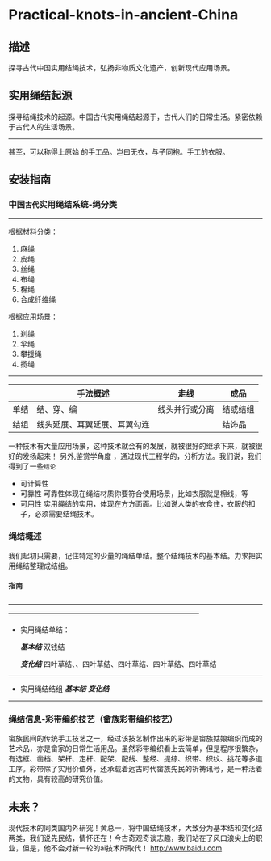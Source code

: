 # Practical-knots-in-ancient-China
## 描述
  探寻古代中国实用结绳技术，弘扬非物质文化遗产，创新现代应用场景。
##  实用绳结起源
  探寻结绳技术的起源。中国古代实用绳结起源于，古代人们的日常生活。紧密依赖于古代人的生活场景。 
  
---
   甚至，可以称得上原始 的手工品。岂曰无衣，与子同袍。手工的衣服。


## 安装指南

### 中国`古代`实用绳结系统-绳分类

---

根据材料分类：
1. 麻绳
2. 皮绳
3. 丝绳
4. 布绳
5. 棉绳
6. 合成纤维绳
   
根据应用场景：
1. 刹绳
2. 伞绳
3. 攀援绳
4. 揽绳

---
|   | 手法概述 |走线 |成品
| -- | -- |--|--
| 单结 | 结、穿、编 |线头并行或分离|结或结组|
| 结组  | 线头延展、耳翼延展、耳翼勾连| |结饰品|

一种技术有大量应用场景，这种技术就会有的发展，就被很好的继承下来，就被很好的发扬起来！
另外,鉴赏学角度 ，通过现代工程学的，分析方法。我们说，我们得到了一些` 结论 `
- 可计算性
- 可靠性 可靠性体现在绳结材质你要符合使用场景，比如衣服就是棉线，等
- 可用性 实用绳结的实用，体现在方方面面。比如说人类的衣食住，衣服的扣子，必须需要结绳技术。
### 绳结概述
  我们起初只需要，记住特定的少量的绳结单结。整个结绳技术的基本结。力求把实用绳结整理成结组。
#### 指南
———————————————————————————————————————————————————————————————

- 实用绳结单结：
  
     ***基本结*** 双钱结
  
     ***变化结*** 四叶草结、、四叶草结、四叶草结、四叶草结、四叶草结
  
- ---

- 实用绳结结组
     ***基本结***
     ***变化结***
---
### 绳结信息-彩带编织技艺（畲族彩带编织技艺）
畲族民间的传统手工技艺之一，经过该技艺制作出来的彩带是畲族姑娘编织而成的艺术品，亦是畲家的日常生活用品。虽然彩带编织看上去简单，但是程序很繁杂，有选框、凿档、架杆、定杆、配架、配线、整经、提综、织带、织纹、挑花等多道工序。彩带除了实用价值外，还承载着远古时代畲族先民的祈祷讯号，是一种活着的文物，具有较高的研究价值。 



## 未来？
现代技术的同类国内外研究！黄总一，将中国结绳技术，大致分为基本结和变化结两类，我们说先民结，情怀还在！今古奇观奇谈志趣，我们站在了风口浪尖上的职业，但是，他不会对新一轮的ai技术所取代！
<http:/www.baidu.com>


